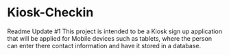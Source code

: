 # Kiosk-Checkin

Readme Update #1
This project is intended to be a Kiosk sign up application that will be applied for Mobile devices such as tablets, where the person can enter there contact information and have it stored in a database.
